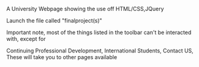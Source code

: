 A University Webpage showing the use off HTML/CSS,JQuery

Launch the file called "finalproject(s)"

Important note, most of the things listed in the toolbar can't be interacted with, except for 


Continuing Professional Development, 
International Students,
Contact US,
These will take you to other pages available



